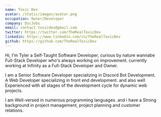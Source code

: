```yaml
---
name: Toxic Dev
avatar: /static/images/avatar.png
occupation: Owner/Developer
company: DscJobs
email: contact.toxicdev@gmail.com
twitter: https://twitter.com/TheRealToxicDev
linkedin: https://www.linkedin.com/in/TheRealToxicDev
github: https://github.com/TheRealToxicDev
---
```


Hi, I'm Tyler a Self-Taught Software Developer, curious by nature wannabe Full-Stack Developer who's always working on improvement. currently working at Infinity as a Full-Stack Developer and Owner.

I am a Senior Software Developer specializing in Discord Bot Development. A Web Developer specializing in front end development. and also well Experienced with all stages of the development cycle for dynamic web projects.

I am Well-versed in numerous programming languages. and i have a Strong background in project management, project planning and customer relations.

